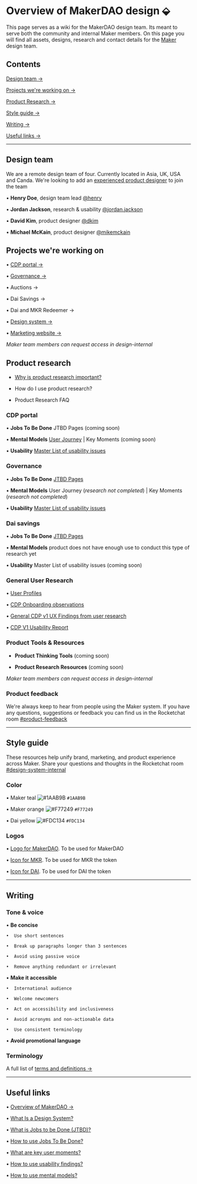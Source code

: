 # Overview of MakerDAO design ⬙

This page serves as a wiki for the MakerDAO design team. Its meant to serve both the community and internal Maker members. On this page you will find all assets, designs, research and contact details for the [Maker](https://makerdao.com/) design team. 

## Contents
[Design team →](https://github.com/hcdoe/Overview-of-MakerDAO-design#design-team)

[Projects we're working on →](https://github.com/hcdoe/Overview-of-MakerDAO-design#projects-were-working-on)

[Product Research →](https://github.com/hcdoe/Overview-of-MakerDAO-design#product-research)

[Style guide →](https://github.com/hcdoe/Overview-of-MakerDAO-design#style-guide)

[Writing →](https://github.com/hcdoe/Overview-of-MakerDAO-design#writing)

[Useful links →](https://github.com/hcdoe/Overview-of-MakerDAO-design#useful-links)



---

## Design team
We are a remote design team of four. Currently located in Asia, UK, USA and Canda. We're looking to add an [experienced product designer](https://makerdao.com/careers/product-designer) to join the team

•  **Henry Doe**, design team lead [@henry](https://chat.makerdao.com/home)

•  **Jordan Jackson**, research & usability [@jordan.jackson](https://chat.makerdao.com/home)

•  **David Kim**, product designer [@dkim](https://chat.makerdao.com/home)

•  **Michael McKain**, product designer [@mikemckain](https://chat.makerdao.com/home)

## Projects we're working on
•  [CDP portal →](https://www.figma.com/file/L89YEqsCYo0yZ07Lwc5dVBaJ/Multi-Collateral-CDP-Portal?node-id=168%3A12)

•  [Governance →](https://www.figma.com/file/P3WU8leDECFDItgLx4gh22t9/Governance?node-id=227%3A11)

•  Auctions →

•  Dai Savings →

•  Dai and MKR Redeemer →

•  [Design system →](https://www.figma.com/file/WD1TVy5hFtVkWgd7hvhbzFIe/Components?node-id=1595%3A36)

•  [Marketing website →](https://www.figma.com/file/BJKZPfODBGLwxkpTJuxdj6Kb/makerdao.com?node-id=0%3A1)

*Maker team members can request access in design-internal*


## Product research 


* [Why is product research important?](https://docs.google.com/document/d/1SHCAXIla6fqaXFQ8LNTRLNrb5NFNvH5pG0Ho56MNCT8/edit) 


* How do I use product research?


* Product Research FAQ


### CDP portal 



•  **Jobs To Be Done** JTBD Pages (coming soon) 




•  **Mental Models** [User Journey](https://airtable.com/invite/l?inviteId=inv7kNdKPMhNLNw1b&inviteToken=2a80700bbf43635d6d5336265f7704b81fb4ec56202d59b0a569780d88c0c72d) | Key Moments (coming soon) 



• **Usability** [Master List of usability issues](https://airtable.com/shrDjJvA5uahFnvBk) 


### Governance  


• **Jobs To Be Done** [JTBD Pages](https://docs.google.com/document/d/1ScDOZ5o2AuJsiNapTkvXRMZzyGGXtvdZboyiuMU1oJM/edit)



• **Mental Models**  User Journey (*research not completed*) |  Key Moments (*research not completed*) 



• **Usability**  [Master List of usability issues](https://airtable.com/invite/l?inviteId=invgrfZdDZk8f8V5M&inviteToken=0e12fe343433f1e1281908097d832034c037e938ab9490eda6795cfa125bf4f1)  



### Dai savings 



• **Jobs To Be Done** [JTBD Pages](https://www.figma.com/file/ZXwn0H9FOUUaaCKbwDgmetbN/JTBD-Template?node-id=33%3A3) 


• **Mental Models**  product does not have enough use to conduct this type of research yet


• **Usability** Master List of usability issues (coming soon)




### General User Research 



• [User Profiles](https://docs.google.com/document/d/1cy6CPDBj3_fA4Z8exOYUmALMWBdwyJmM18gT72gv4pY/edit)

• [ CDP Onboarding observations](https://docs.google.com/document/d/1vLxf7-Us0DjpKcv71njqaGQy_9Iz-MoLjgu5y4fvV_g/edit)

• [General CDP v1 UX Findings from user research](https://docs.google.com/document/d/1JbCKkrKvyl6x0fOTWb5XPh4swJ8R6x3UbnCSNd8Bvsk/edit)

• [CDP V1 Usability Report](https://docs.google.com/document/d/1MHMi33V0lKyZ9VIbEfEW-nb_tN0Y-Wy6amu7yDwqbdQ/edit)     




### Product Tools & Resources 



* **Product Thinking Tools** (coming soon)




* **Product Research Resources** (coming soon)



*Maker team members can request access in design-internal*


### Product feedback 

We're always keep to hear from people using the Maker system. If you have any questions, suggestions or feedback you can find us in the Rocketchat room [#product-feedback](https://chat.makerdao.com/home)


---


## Style guide
These resources help unify brand, marketing, and product experience across Maker. Share your questions and thoughts in the Rocketchat room [#design-system-internal](https://chat.makerdao.com/home)

### Color

•  Maker teal ![#1AAB9B](https://placehold.it/15/1AAB9B/000000?text=+) `#1AAB9B`

•  Maker orange ![#F77249](https://placehold.it/15/F77249/000000?text=+) `#F77249`

•  Dai yellow ![#FDC134](https://placehold.it/15/FDC134/000000?text=+) `#FDC134`

### Logos
• [Logo for MakerDAO](https://github.com/makerdao/Overview-of-MakerDAO-design/tree/master/MakerDAO). To be used for MakerDAO

• [Icon for MKR](https://github.com/hcdoe/Overview-of-MakerDAO-design/tree/master/MKR). To be used for MKR the token

• [Icon for DAI](https://github.com/hcdoe/Overview-of-MakerDAO-design/tree/master/DAI). To be used for DAI the token

---

## Writing
### Tone & voice 
•  **Be concise**

    •  Use short sentences

    •  Break up paragraphs longer than 3 sentences

    •  Avoid using passive voice

    •  Remove anything redundant or irrelevant

•  **Make it accessible**

    •  International audience

    •  Welcome newcomers

    •  Act on accessibility and inclusiveness

    •  Avoid acronyms and non-actionable data

    •  Use consistent terminology 

•  **Avoid promotional language**


### Terminology
A full list of [terms and definitions →](https://airtable.com/shr93DOZR1FHNJv4Y/tblv6XRHv27cAvKad)

---


## Useful links

•  [Overview of MakerDAO →](https://github.com/makerdao/awesome-makerdao/blob/master/README.md)

•  [What Is a Design System?](https://forumone.com/ideas/what-is-design-system)

•  [What is Jobs to be Done (JTBD)?](https://jtbd.info/2-what-is-jobs-to-be-done-jtbd-796b82081cca) 

•  [How to use Jobs To Be Done?](https://justinjackson.ca/what-is-jobs-to-be-done)    

•  [What are key user moments?](https://alexiskold.net/2016/06/01/what-is-the-magic-moment-for-your-startup/)  

•  [How to use usability findings?](https://www.nngroup.com/articles/the-most-important-usability-activity/)  

•  [How to use mental models?](https://www.nngroup.com/articles/mental-models/) 





